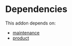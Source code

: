 # Dependencies

This addon depends on:

- [maintenance](../../../../../oca-ocb-vertical-industry/odoo-bringout-oca-ocb-maintenance)
- [product](../../../../../oca-ocb-sale/odoo-bringout-oca-ocb-product)
